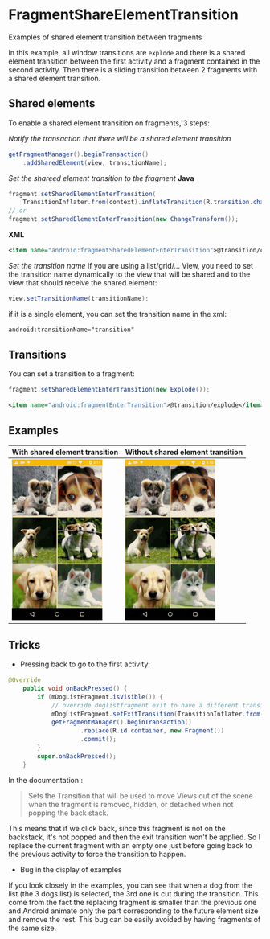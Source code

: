 # FragmentShareElementTransition
Examples of shared element transition between fragments

In this example, all window transitions are `explode` and there is a shared element transition between the first activity and a fragment contained in the second activity. Then there is a sliding transition between 2 fragments with a shared element transition.

## Shared elements
To enable a shared element transition on fragments, 3 steps:

*Notify the transaction that there will be a shared element transition*
```java
getFragmentManager().beginTransaction()
    .addSharedElement(view, transitionName);
```

*Set the shareed element transition to the fragment*
__Java__
```java
fragment.setSharedElementEnterTransition(
    TransitionInflater.from(context).inflateTransition(R.transition.change_transform));
// or
fragment.setSharedElementEnterTransition(new ChangeTransform());
```
__XML__
```xml
<item name="android:fragmentSharedElementEnterTransition">@transition/change_transform</item>
```

*Set the transition name*
If you are using a list/grid/... View, you need to set the transition name dynamically to the view that will be shared and to the view that should receive the shared element:
```java
view.setTransitionName(transitionName);
```
if it is a single element, you can set the transition name in the xml:
```xml
android:transitionName="transition"
```

## Transitions
You can set a transition to a fragment:
```java
fragment.setSharedElementEnterTransition(new Explode());
```
```xml
<item name="android:fragmentEnterTransition">@transition/explode</item>
```

## Examples

With shared element transition | Without shared element transition
------------ |  -------------
![Demo](images/githubfragmentsharedtransition.gif) | ![Demo](images/githubfragmenttransition.gif)

## Tricks
- Pressing back to go to the first activity:
```java
@Override
    public void onBackPressed() {
        if (mDogListFragment.isVisible()) {
            // override doglistfragment exit to have a different transition
            mDogListFragment.setExitTransition(TransitionInflater.from(this).inflateTransition(R.transition.slide_bottom));
            getFragmentManager().beginTransaction()
                    .replace(R.id.container, new Fragment())
                    .commit();
        }
        super.onBackPressed();
    }
```
In the documentation : 
> Sets the Transition that will be used to move Views out of the scene when the fragment is removed, hidden, or detached when not popping the back stack.

This means that if we click back, since this fragment is not on the backstack, it's not popped and then the exit transition won't be applied. So I replace the current fragment with an empty one just before going back to the previous activity to force the transition to happen.
 
- Bug in the display of examples

If you look closely in the examples, you can see that when a dog from the list (the 3 dogs list) is selected, the 3rd one is cut during the transition. This come from the fact the replacing fragment is smaller than the previous one and Android animate only the part corresponding to the future element size and remove the rest. This bug can be easily avoided by having fragments of the same size.
